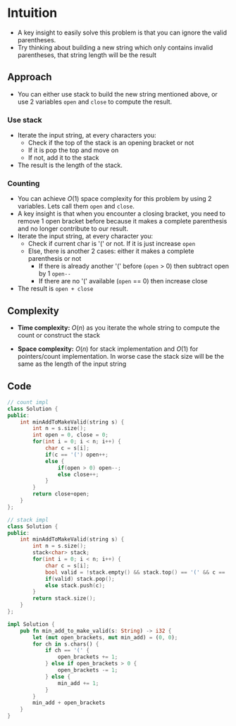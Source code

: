 # Intuition

- A key insight to easily solve this problem is that you can ignore the valid parentheses.
- Try thinking about building a new string which only contains invalid parentheses, that string length will be the result

## Approach

- You can either use stack to build the new string mentioned above, or use 2 variables `open` and `close` to compute the result.

### Use stack

- Iterate the input string, at every characters you:
  - Check if the top of the stack is an opening bracket or not
  - If it is pop the top and move on
  - If not, add it to the stack
- The result is the length of the stack.

### Counting

- You can achieve $O(1)$ space complexity for this problem by using 2 variables. Lets call them `open` and `close`.
- A key insight is that when you encounter a closing bracket, you need to remove 1 open bracket before because it makes a complete parenthesis and no longer contribute to our result.
- Iterate the input string, at every character you:
  - Check if current char is '(' or not. If it is just increase `open`
  - Else, there is another 2 cases: either it makes a complete parenthesis or not
    - If there is already another '(' before (`open` > 0) then subtract open by 1 `open--`
    - If there are no '(' available (`open` == 0) then increase close
- The result is `open + close`

## Complexity

- **Time complexity:**  $O(n)$ as you iterate the whole string to compute the count or construct the stack

- **Space complexity:**  $O(n)$ for stack implementation and $O(1)$ for pointers/count implementation. In worse case the stack size will be the same as the length of the input string

## Code

```cpp
// count impl
class Solution {
public:
    int minAddToMakeValid(string s) {
        int n = s.size();
        int open = 0, close = 0;
        for(int i = 0; i < n; i++) {
            char c = s[i];
            if(c == '(') open++;
            else {
                if(open > 0) open--;
                else close++;
            }
        }
        return close+open;
    }
};

// stack impl
class Solution {
public:
    int minAddToMakeValid(string s) {
        int n = s.size();
        stack<char> stack;
        for(int i = 0; i < n; i++) {
            char c = s[i];
            bool valid = !stack.empty() && stack.top() == '(' && c == ')';
            if(valid) stack.pop();
            else stack.push(c);
        }
        return stack.size();
    }
};

```

```rust
impl Solution {
    pub fn min_add_to_make_valid(s: String) -> i32 {
        let (mut open_brackets, mut min_add) = (0, 0);
        for ch in s.chars() {
            if ch == '(' {
                open_brackets += 1;
            } else if open_brackets > 0 {   
                open_brackets -= 1;
            } else {
                min_add += 1;
            }
        }
        min_add + open_brackets
    }
}
```
